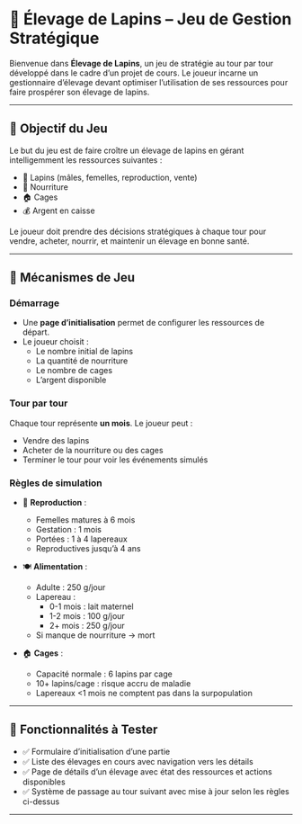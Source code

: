 # 🐰 Élevage de Lapins – Jeu de Gestion Stratégique

Bienvenue dans **Élevage de Lapins**, un jeu de stratégie au tour par tour développé dans le cadre d’un projet de cours. Le joueur incarne un gestionnaire d’élevage devant optimiser l’utilisation de ses ressources pour faire prospérer son élevage de lapins.


---

## 🎯 Objectif du Jeu

Le but du jeu est de faire croître un élevage de lapins en gérant intelligemment les ressources suivantes :

- 🐇 Lapins (mâles, femelles, reproduction, vente)
- 🌾 Nourriture
- 🏠 Cages
- 💰 Argent en caisse

Le joueur doit prendre des décisions stratégiques à chaque tour pour vendre, acheter, nourrir, et maintenir un élevage en bonne santé.

---

## 🧩 Mécanismes de Jeu

### Démarrage

- Une **page d’initialisation** permet de configurer les ressources de départ.
- Le joueur choisit :
  - Le nombre initial de lapins
  - La quantité de nourriture
  - Le nombre de cages
  - L’argent disponible

### Tour par tour

Chaque tour représente **un mois**. Le joueur peut :

- Vendre des lapins
- Acheter de la nourriture ou des cages
- Terminer le tour pour voir les événements simulés

### Règles de simulation

- 🐇 **Reproduction** :
  - Femelles matures à 6 mois
  - Gestation : 1 mois
  - Portées : 1 à 4 lapereaux
  - Reproductives jusqu’à 4 ans

- 🍽️ **Alimentation** :
  - Adulte : 250 g/jour
  - Lapereau :
    - 0-1 mois : lait maternel
    - 1-2 mois : 100 g/jour
    - 2+ mois : 250 g/jour
  - Si manque de nourriture → mort

- 🏠 **Cages** :
  - Capacité normale : 6 lapins par cage
  - 10+ lapins/cage : risque accru de maladie
  - Lapereaux <1 mois ne comptent pas dans la surpopulation

---

## 🧪 Fonctionnalités à Tester

- ✅ Formulaire d’initialisation d’une partie
- ✅ Liste des élevages en cours avec navigation vers les détails
- ✅ Page de détails d’un élevage avec état des ressources et actions disponibles
- ✅ Système de passage au tour suivant avec mise à jour selon les règles ci-dessus

---
